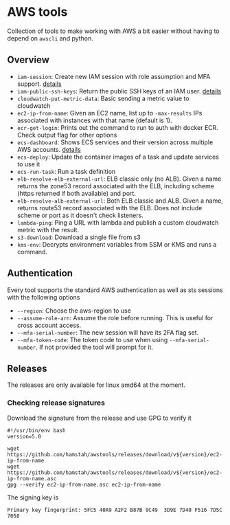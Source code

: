 # AWS tools

Collection of tools to make working with AWS a bit easier without having to depend on `awscli` and python.

## Overview

* `iam-session`: Create new IAM session with role assumption and MFA support. [details](iam/session/)
* `iam-public-ssh-keys`: Return the public SSH keys of an IAM user. [details](iam/public-ssh-keys)
* `cloudwatch-put-metric-data`: Basic sending a metric value to cloudwatch
* `ec2-ip-from-name`: Given an EC2 name, list up to `-max-results` IPs associated with instances with that name (default is 1).
* `ecr-get-login`: Prints out the command to run to auth with docker ECR. Check output flag for other options
* `ecs-dashboard`: Shows ECS services and their version across multiple AWS accounts. [details](ecs/dashboard)
* `ecs-deploy`: Update the container images of a task and update services to use it
* `ecs-run-task`: Run a task definition
* `elb-resolve-elb-external-url`: ELB classic only (no ALB). Given a name returns the zone53 record associated with the ELB, including scheme (https returned if both available) and port.
* `elb-resolve-alb-external-url`: Both ELB classic and ALB. Given a name, returns route53 record associated with the ELB. Does not include scheme or port as it doesn't check listeners.
* `lambda-ping`: Ping a URL with lambda and publish a custom cloudwatch metric with the result.
* `s3-download`: Download a single file from s3
* `kms-env`: Decrypts environment variables from SSM or KMS and runs a command.

## Authentication

Every tool supports the standard AWS authentication as well as sts sessions with the following options

* `--region`: Choose the aws-region to use
* `--assume-role-arn`: Assume the role before running. This is useful for cross account access.
* `--mfa-serial-number`: The new session will have its 2FA flag set.
* `--mfa-token-code`: The token code to use when using `--mfa-serial-number`. If not provided the tool will prompt for it.

## Releases

The releases are only available for linux amd64 at the moment.

### Checking release signatures

Download the signature from the release and use GPG to verify it

```
#!/usr/bin/env bash
version=5.0

wget https://github.com/hamstah/awstools/releases/download/v${version}/ec2-ip-from-name
wget https://github.com/hamstah/awstools/releases/download/v${version}/ec2-ip-from-name.asc
gpg --verify ec2-ip-from-name.asc ec2-ip-from-name
```

The signing key is

```
Primary key fingerprint: 5FC5 40A9 A2F2 B87B 9C49  3D9E 7D40 F516 7D5C 7058
```
